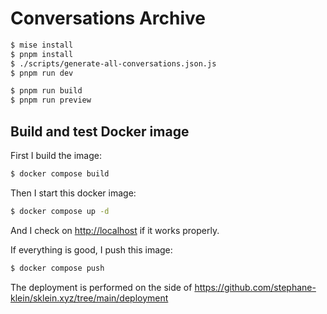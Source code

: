 # Conversations Archive

```sh
$ mise install
$ pnpm install
$ ./scripts/generate-all-conversations.json.js
$ pnpm run dev
```


```sh
$ pnpm run build
$ pnpm run preview
```

## Build and test Docker image

First I build the image:

```sh
$ docker compose build
```

Then I start this docker image:

```sh
$ docker compose up -d
```

And I check on <http://localhost> if it works properly.

If everything is good, I push this image:

```sh
$ docker compose push
```

The deployment is performed on the side of https://github.com/stephane-klein/sklein.xyz/tree/main/deployment
